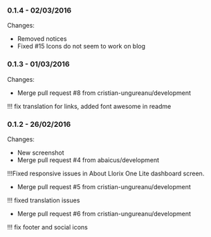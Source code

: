 

### 0.1.4 - 02/03/2016

 Changes: 


 * Removed notices
 * Fixed #15 Icons do not seem to work on blog


### 0.1.3 - 01/03/2016

 Changes: 


 * Merge pull request #8 from cristian-ungureanu/development

!!! fix translation for links, added font awesome in readme


### 0.1.2 - 26/02/2016

 Changes: 


 * New screenshot
 * Merge pull request #4 from abaicus/development

!!!Fixed responsive issues in About Llorix One Lite dashboard screen.
 * Merge pull request #5 from cristian-ungureanu/development

!!! fixed translation issues
 * Merge pull request #6 from cristian-ungureanu/development

!!! fix footer and social icons
